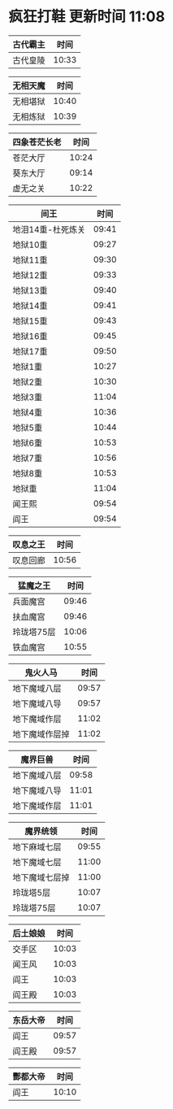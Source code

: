 # 疯狂打鞋 更新时间 11:08

| 古代霸主   | 时间    |
|--------|-------|
| 古代皇陵 | 10:33 |

| 无相天魔   | 时间    |
|--------|-------|
| 无相堪狱 | 10:40 |
| 无相炼狱 | 10:39 |

| 四象苍茫长老   | 时间    |
|--------|-------|
| 苍茫大厅 | 10:24 |
| 葵东大厅 | 09:14 |
| 虚无之关 | 10:22 |

| 间王   | 时间    |
|--------|-------|
| 地泪14重-杜死炼关 | 09:41 |
| 地狱10重 | 09:27 |
| 地狱11重 | 09:30 |
| 地狱12重 | 09:33 |
| 地狱13重 | 09:40 |
| 地狱14重 | 09:41 |
| 地狱15重 | 09:43 |
| 地狱16重 | 09:45 |
| 地狱17重 | 09:50 |
| 地狱1重 | 10:27 |
| 地狱2重 | 10:30 |
| 地狱3重 | 11:04 |
| 地狱4重 | 10:36 |
| 地狱5重 | 10:44 |
| 地狱6重 | 10:53 |
| 地狱7重 | 10:56 |
| 地狱8重 | 10:53 |
| 地狱重 | 11:04 |
| 闻王熙 | 09:54 |
| 阎王 | 09:54 |

| 叹息之王   | 时间    |
|--------|-------|
| 叹息回廊 | 10:56 |

| 猛魔之王   | 时间    |
|--------|-------|
| 兵面魔宫 | 09:46 |
| 扶血魔宫 | 09:46 |
| 玲珑塔75层 | 10:06 |
| 铁血魔宫 | 10:55 |

| 鬼火人马   | 时间    |
|--------|-------|
| 地下魔域八层 | 09:57 |
| 地下魔域八导 | 09:57 |
| 地下魔域作层 | 11:02 |
| 地下魔域作层掉 | 11:02 |

| 魔界巨兽   | 时间    |
|--------|-------|
| 地下魔域八层 | 09:58 |
| 地下魔域八导 | 11:01 |
| 地下魔域作层 | 11:01 |

| 魔界统领   | 时间    |
|--------|-------|
| 地下麻域七层 | 09:55 |
| 地下魔域七层 | 11:00 |
| 地下魔域七层掉 | 11:00 |
| 玲珑塔5层 | 10:07 |
| 玲珑塔75层 | 10:07 |

| 后土娘娘   | 时间    |
|--------|-------|
| 交手区 | 10:03 |
| 闻王风 | 10:03 |
| 阎王 | 10:03 |
| 阎王殿 | 10:03 |

| 东岳大帝   | 时间    |
|--------|-------|
| 阎王 | 09:57 |
| 阎王殿 | 09:57 |

| 酆都大帝   | 时间    |
|--------|-------|
| 阎王 | 10:10 |